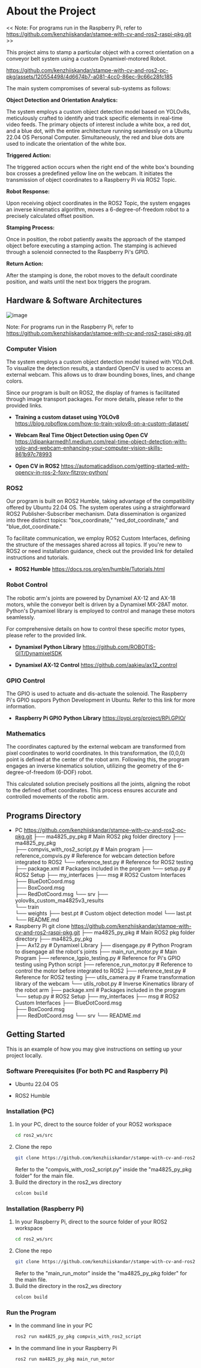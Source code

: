 # About the Project
<< Note: For programs run in the Raspberry Pi, refer to https://github.com/kenzhiiskandar/stampe-with-cv-and-ros2-raspi-pkg.git >>

This project aims to stamp a particular object with a correct orientation on a conveyor belt system using a custom Dynamixel-motored Robot.



https://github.com/kenzhiiskandar/stampe-with-cv-and-ros2-pc-pkg/assets/120554498/4d6674b7-a081-4cc0-86ec-9c66c28fc185



The main system compromises of several sub-systems as follows:

**Object Detection and Orientation Analytics:**

The system employs a custom object detection model based on YOLOv8s, meticulously crafted to identify and track specific elements in real-time video feeds. The primary objects of interest include a white box, a red dot, and a blue dot, with the entire architecture running seamlessly on a Ubuntu 22.04 OS Personal Computer. Simultaneously, the red and blue dots are used to indicate the orientation of the white box.

**Triggered Action:**

The triggered action occurs when the right end of the white box's bounding box crosses a predefined yellow line on the webcam. It initiates the transmission of object coordinates to a Raspberry Pi via ROS2 Topic. 

**Robot Response:**

Upon receiving object coordinates in the ROS2 Topic, the system engages an inverse kinematics algorithm, moves a 6-degree-of-freedom robot to a precisely calculated offset position.

**Stamping Process:**

Once in position, the robot patiently awaits the approach of the stamped object before executing a stamping action. The stamping is achieved through a solenoid connected to the Raspberry Pi's GPIO.

**Return Action:**

After the stamping is done, the robot moves to the default coordinate position, and waits until the next box triggers the program.

## Hardware & Software Architectures

![image](https://github.com/kenzhiiskandar/stampe-with-cv-and-ros2-pc-pkg/assets/120554498/9498320c-75c2-4ccc-9268-fecebe606632)

Note: For programs run in the Raspberry Pi, refer to https://github.com/kenzhiiskandar/stampe-with-cv-and-ros2-raspi-pkg.git

### Computer Vision

The system employs a custom object detection model trained with YOLOv8. To visualize the detection results, a standard OpenCV is used to access an external webcam. This allows us to draw bounding boxes, lines, and change colors.

Since our program is built on ROS2, the display of frames is facilitated through image transport packages. For more details, please refer to the provided links.

* **Training a custom dataset using YOLOv8** https://blog.roboflow.com/how-to-train-yolov8-on-a-custom-dataset/

* **Webcam Real Time Object Detection using Open CV** https://dipankarmedh1.medium.com/real-time-object-detection-with-yolo-and-webcam-enhancing-your-computer-vision-skills-861b97c78993

* **Open CV in ROS2** https://automaticaddison.com/getting-started-with-opencv-in-ros-2-foxy-fitzroy-python/

### ROS2 

Our program is built on ROS2 Humble, taking advantage of the compatibility offered by Ubuntu 22.04 OS. The system operates using a straightforward ROS2 Publisher-Subscriber mechanism. Data dissemination is organized into three distinct topics: "box_coordinate," "red_dot_coordinate," and "blue_dot_coordinate."

To facilitate communication, we employ ROS2 Custom Interfaces, defining the structure of the messages shared across all topics. If you're new to ROS2 or need installation guidance, check out the provided link for detailed instructions and tutorials.

* **ROS2 Humble** https://docs.ros.org/en/humble/Tutorials.html

### Robot Control
The robotic arm's joints are powered by Dynamixel AX-12 and AX-18 motors, while the conveyor belt is driven by a Dynamixel MX-28AT motor. Python's Dynamixel library is employed to control and manage these motors seamlessly.

For comprehensive details on how to control these specific motor types, please refer to the provided link.

* **Dynamixel Python Library** https://github.com/ROBOTIS-GIT/DynamixelSDK

* **Dynamixel AX-12 Control** https://github.com/aakieu/ax12_control

### GPIO Control
The GPIO is used to actuate and dis-actuate the solenoid. The Raspberry Pi's GPIO suppors Python Development in Ubuntu. Refer to this link for more information. 

* **Raspberry Pi GPIO Python Library** https://pypi.org/project/RPi.GPIO/

### Mathematics

The coordinates captured by the external webcam are transformed from pixel coordinates to world coordinates. In this transformation, the (0,0,0) point is defined at the center of the robot arm. Following this, the program engages an inverse kinematics solution, utilizing the geometry of the 6-degree-of-freedom (6-DOF) robot.

This calculated solution precisely positions all the joints, aligning the robot to the defined offset coordinates. This process ensures accurate and controlled movements of the robotic arm.

## Programs Directory
* PC https://github.com/kenzhiiskandar/stampe-with-cv-and-ros2-pc-pkg.git
├── ma4825_py_pkg                            # Main ROS2 pkg folder directory
    ├── ma4825_py_pkg                   
         ├── compvis_with_ros2_script.py     # Main program
         ├── reference_compvis.py            # Reference for webcam detection before integrated to ROS2 
         └── reference_test.py               # Reference for ROS2 testing
    ├── package.xml                          # Packages included in the program
    └── setup.py                             # ROS2 Setup
├── my_interfaces
    ├── msg                                  # ROS2 Custom Interfaces
         ├── BlueDotCoord.msg     
         ├── BoxCoord.msg            
         ├── RedDotCoord.msg
    └── srv
├── yolov8s_custom_ma4825v3_results          
    └── train                                  
         └── weights
              ├── best.pt                    # Custom object detection model
              └── last.pt           
└── README.md
* Raspberry Pi git clone https://github.com/kenzhiiskandar/stampe-with-cv-and-ros2-raspi-pkg.git
├── ma4825_py_pkg                            # Main ROS2 pkg folder directory
    ├── ma4825_py_pkg                   
         ├── Ax12.py                         # Dynamixel Library
         ├── disengage.py                    # Python Program to disengage all the robot's joints
         ├── main_run_motor.py               # Main Program
         ├── reference_lgpio_testing.py      # Reference for Pi's GPIO testing using Python script
         ├── reference_run_motor.py          # Reference to control the motor before integrated to ROS2
         ├── reference_test.py               # Reference for ROS2 testing
         ├── utils_camera.py                 # Frame transformation library of the webcam
         └── utils_robot.py                  # Inverse Kinematics library of the robot arm
    ├── package.xml                          # Packages included in the program
    └── setup.py                             # ROS2 Setup
├── my_interfaces
    ├── msg                                  # ROS2 Custom Interfaces
         ├── BlueDotCoord.msg     
         ├── BoxCoord.msg            
         ├── RedDotCoord.msg
    └── srv
└── README.md

## Getting Started

This is an example of how you may give instructions on setting up your project locally.

### Software Prerequisites (For both PC and Raspberry Pi)

* Ubuntu 22.04 OS

* ROS2 Humble

### Installation (PC)

1. In your PC, direct to the source folder of your ROS2 workspace
   ```sh
   cd ros2_ws/src
   ```
2. Clone the repo
   ```sh
   git clone https://github.com/kenzhiiskandar/stampe-with-cv-and-ros2-pc-pkg.git
   ```
   Refer to the "compvis_with_ros2_script.py" inside the "ma4825_py_pkg folder" for the main file.
3. Build the directory in the ros2_ws directory
   ```sh
   colcon build
   ```
### Installation (Raspberry Pi)
1. In your Raspberry Pi, direct to the source folder of your ROS2 workspace
   ```sh
   cd ros2_ws/src
   ```
2. Clone the repo
   ```sh
   git clone https://github.com/kenzhiiskandar/stampe-with-cv-and-ros2-raspi-pkg.git
   ```
   Refer to the "main_run_motor" inside the "ma4825_py_pkg folder" for the main file.
3. Build the directory in the ros2_ws directory
   ```sh
   colcon build
   ```
### Run the Program
* In the command line in your PC
   ```sh
   ros2 run ma4825_py_pkg compvis_with_ros2_script
   ```
* In the command line in your Raspberry Pi
     ```sh
   ros2 run ma4825_py_pkg main_run_motor
   ```
